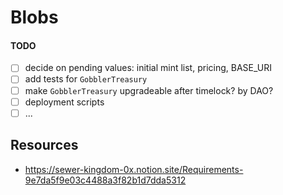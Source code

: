 # Blobs

#### TODO

- [ ] decide on pending values: initial mint list, pricing, BASE_URI
- [ ] add tests for `GobblerTreasury`
- [ ] make `GobblerTreasury` upgradeable after timelock? by DAO?
- [ ] deployment scripts
- [ ] ...

## Resources

- https://sewer-kingdom-0x.notion.site/Requirements-9e7da5f9e03c4488a3f82b1d7dda5312